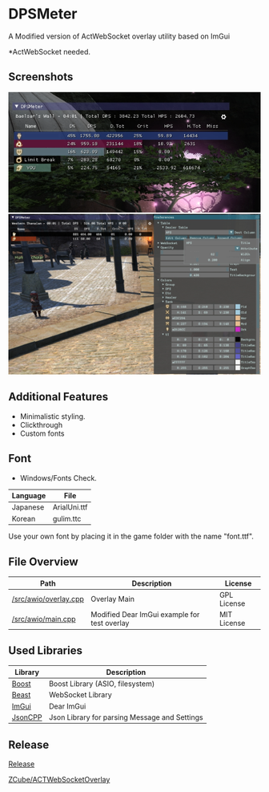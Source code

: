 # DPSMeter
A Modified version of ActWebSocket overlay utility based on ImGui



*ActWebSocket needed.

## Screenshots
![N|Solid](https://raw.githubusercontent.com/Falgern/ACTWebSocketOverlay/master/screenshot2.png)
![N|Solid](https://raw.githubusercontent.com/Falgern/ACTWebSocketOverlay/master/screenshot3.png)



## Additional Features  

* Minimalistic styling.  
* Clickthrough  
* Custom fonts  


## Font
* Windows/Fonts Check.

Language | File
-------- | ----
Japanese | ArialUni.ttf
Korean | gulim.ttc

Use your own font by placing it in the game folder with the name "font.ttf".


## File Overview
Path | Description | License 
---- | ----------- | -------
[/src/awio/overlay.cpp](/src/awio/overlay.cpp) | Overlay Main | GPL License
[/src/awio/main.cpp](/src/awio/main.cpp) | Modified Dear ImGui example for test overlay | MIT License

## Used Libraries
Library | Description
------- | -----------
[Boost](https://boost.org) | Boost Library (ASIO, filesystem)
[Beast](https://github.com/vinniefalco/Beast) | WebSocket Library
[ImGui](https://github.com/ocornut/imgui) | Dear ImGui 
[JsonCPP](https://github.com/open-source-parsers/jsoncpp) | Json Library for parsing Message and Settings


## Release
[Release](https://github.com/Falgern/ActWebSocketOverlay/releases)



[ZCube/ACTWebSocketOverlay](https://github.com/ZCube/ACTWebSocketOverlay)